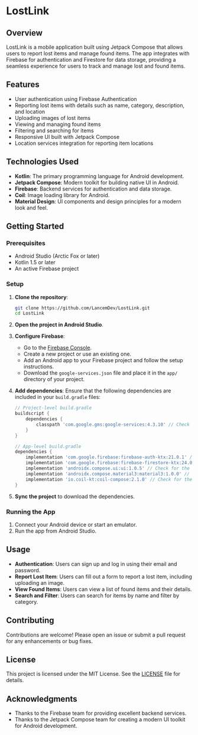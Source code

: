 # LostLink

## Overview

LostLink is a mobile application built using Jetpack Compose that allows users to report lost items and manage found items. The app integrates with Firebase for authentication and Firestore for data storage, providing a seamless experience for users to track and manage lost and found items.

## Features

- User authentication using Firebase Authentication
- Reporting lost items with details such as name, category, description, and location
- Uploading images of lost items
- Viewing and managing found items
- Filtering and searching for items
- Responsive UI built with Jetpack Compose
- Location services integration for reporting item locations

## Technologies Used

- **Kotlin**: The primary programming language for Android development.
- **Jetpack Compose**: Modern toolkit for building native UI in Android.
- **Firebase**: Backend services for authentication and data storage.
- **Coil**: Image loading library for Android.
- **Material Design**: UI components and design principles for a modern look and feel.

## Getting Started

### Prerequisites

- Android Studio (Arctic Fox or later)
- Kotlin 1.5 or later
- An active Firebase project

### Setup

1. **Clone the repository**:
   ```bash
   git clone https://github.com/LancemDev/LostLink.git
   cd LostLink
   ```

2. **Open the project in Android Studio**.

3. **Configure Firebase**:
    - Go to the [Firebase Console](https://console.firebase.google.com/).
    - Create a new project or use an existing one.
    - Add an Android app to your Firebase project and follow the setup instructions.
    - Download the `google-services.json` file and place it in the `app/` directory of your project.

4. **Add dependencies**:
   Ensure that the following dependencies are included in your `build.gradle` files:

   ```groovy
   // Project-level build.gradle
   buildscript {
       dependencies {
           classpath 'com.google.gms:google-services:4.3.10' // Check for the latest version
       }
   }

   // App-level build.gradle
   dependencies {
       implementation 'com.google.firebase:firebase-auth-ktx:21.0.1' // Check for the latest version
       implementation 'com.google.firebase:firebase-firestore-ktx:24.0.1' // Check for the latest version
       implementation 'androidx.compose.ui:ui:1.0.5' // Check for the latest version
       implementation 'androidx.compose.material3:material3:1.0.0' // Check for the latest version
       implementation 'io.coil-kt:coil-compose:2.1.0' // Check for the latest version
   }
   ```

5. **Sync the project** to download the dependencies.

### Running the App

1. Connect your Android device or start an emulator.
2. Run the app from Android Studio.

## Usage

- **Authentication**: Users can sign up and log in using their email and password.
- **Report Lost Item**: Users can fill out a form to report a lost item, including uploading an image.
- **View Found Items**: Users can view a list of found items and their details.
- **Search and Filter**: Users can search for items by name and filter by category.

## Contributing

Contributions are welcome! Please open an issue or submit a pull request for any enhancements or bug fixes.

## License

This project is licensed under the MIT License. See the [LICENSE](LICENSE) file for details.

## Acknowledgments

- Thanks to the Firebase team for providing excellent backend services.
- Thanks to the Jetpack Compose team for creating a modern UI toolkit for Android development.
